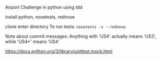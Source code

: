 Airport Challenge in python using tdd


install python, nosetests, rednose

clone
enter directory
To run tests:
  ```nosetests -v --rednose```


Note about commit messages:
  Anything with 'US4' actually means 'US3', while 'US4*' means 'US4'

https://docs.python.org/3/library/unittest.mock.html
